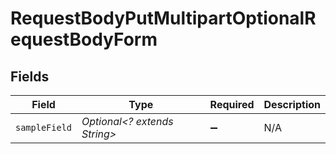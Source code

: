 # RequestBodyPutMultipartOptionalRequestBodyForm


## Fields

| Field                        | Type                         | Required                     | Description                  |
| ---------------------------- | ---------------------------- | ---------------------------- | ---------------------------- |
| `sampleField`                | *Optional<? extends String>* | :heavy_minus_sign:           | N/A                          |